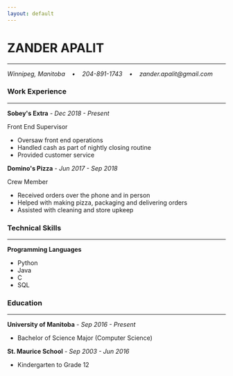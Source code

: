 ```yaml
---
layout: default
---
```


# ZANDER APALIT
***
_Winnipeg, Manitoba &nbsp;&nbsp;&nbsp;•&nbsp;&nbsp;&nbsp; 204-891-1743 &nbsp;&nbsp;&nbsp;•&nbsp;&nbsp;&nbsp; zander.apalit@gmail.com_

### Work Experience
---
**Sobey's Extra** - _Dec 2018 - Present_

Front End Supervisor
- Oversaw front end operations
- Handled cash as part of nightly closing routine
- Provided customer service

**Domino's Pizza** - _Jun 2017 - Sep 2018_

Crew Member
- Received orders over the phone and in person
- Helped with making pizza, packaging and delivering orders
- Assisted with cleaning and store upkeep

### Technical Skills
---
**Programming Languages**
- Python
- Java
- C
- SQL

### Education
---
**University of Manitoba** - _Sep 2016 - Present_
- Bachelor of Science Major (Computer Science)

**St. Maurice School** - _Sep 2003 - Jun 2016_
- Kindergarten to Grade 12
